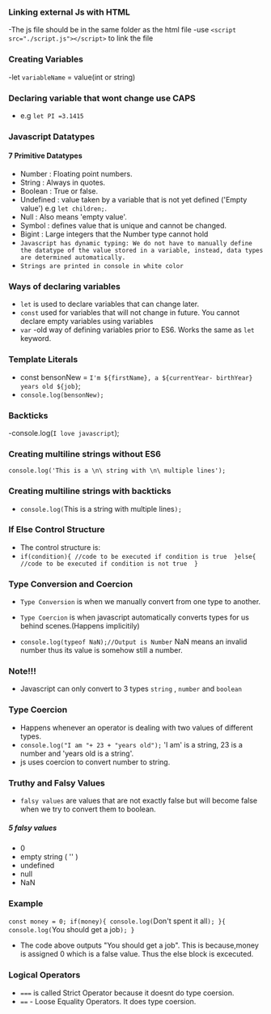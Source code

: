 ### Linking external Js with HTML
-The js file should be in the same folder as the html file
-use `<script src="./script.js"></script>` to link the file
### Creating Variables
-let `variableName` = value(int or string)
### Declaring variable that wont change use CAPS
- e.g `let PI =3.1415`

###  Javascript Datatypes
#### 7 Primitive Datatypes
- Number : Floating point numbers.
- String : Always in quotes.
- Boolean : True or false.
- Undefined : value taken by a variable that is not yet defined ('Empty value') e.g `let children;`.
- Null : Also means 'empty value'.
- Symbol : defines value that is unique and cannot be changed.
- Bigint : Large integers that the Number type cannot hold
- `Javascript has dynamic typing: We do not have to manually define the datatype of the value stored in a variable, instead, data types are determined automatically.`
- `Strings are printed in console in white color`
### Ways of declaring variables
- `let` is used to declare variables that can change later.
- `const`  used for variables that will not change in future. You cannot declare empty variables using variables
- `var` -old way of defining variables prior to ES6. Works the same as `let` keyword.
### Template Literals
- const bensonNew = `I'm ${firstName}, a ${currentYear- birthYear} years old ${job}`;
- `console.log(bensonNew);`

### Backticks
-console.log(`I love javascript`);
### Creating multiline strings without ES6
`console.log('This is a \n\ string with \n\ multiple lines');`

### Creating multiline strings with backticks
- `console.log(`This is a 
  string with 
  multiple lines`);`

### If Else Control Structure
- The control structure is:
-   ` if(condition){
    //code to be executed if condition is true 
    }else{
        //code to be executed if condition is not true 
    } `

### Type Conversion and Coercion
- `Type Conversion` is when we manually convert from one type to another.
- `Type Coercion` is when javascript automatically converts types for us behind scenes.(Happens implicitily)

- `console.log(typeof NaN);//Output is Number`  NaN means an invalid number thus its value is somehow still a number.

### Note!!!
- Javascript can only convert to 3 types `string` , `number` and `boolean`

### Type Coercion
- Happens whenever an operator is dealing with two values of different types.
- `console.log("I am "+ 23 + "years old");` 'I am' is a string, 23 is a number and 'years old is a string'.
- js uses coercion to convert number to string.

### Truthy and Falsy Values
- `falsy values` are values that are not exactly false but will become false when we try to convert them to boolean.
##### 5 falsy values
- 0
- empty string ( '' )
- undefined
- null
- NaN

### Example 
`const money = 0;
if(money){
    console.log(`Don't spent it all`);
}{
    console.log(`You should get a job`);
}`
- The code above outputs "You should get a job". This is       because,money is assigned 0 which is a false value. Thus the else block is excecuted. 
### Logical Operators
- `===` is called Strict Operator because it doesnt do type coersion. 
- `==` - Loose Equality Operators. It does type coersion. 